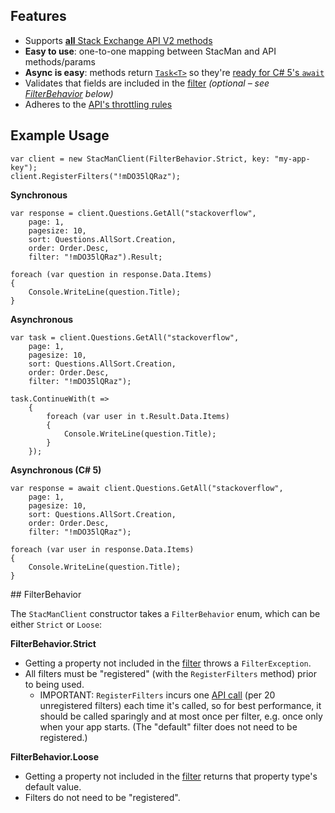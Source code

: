 ## Features

* Supports [**all** Stack Exchange API V2 methods](http://api.stackexchange.com/docs)
* **Easy to use**: one-to-one mapping between StacMan and API methods/params
* **Async is easy**: methods return [`Task<T>`](http://msdn.microsoft.com/en-us/library/dd321424.aspx) so they're [ready for C# 5's `await`](http://msdn.microsoft.com/en-us/vstudio/hh533273)
* Validates that fields are included in the [filter](http://api.stackexchange.com/docs/filters) *(optional &ndash; see [FilterBehavior](#filter-behavior) below)*
* Adheres to the [API's throttling rules](http://api.stackexchange.com/docs/throttle)

## Example Usage

    var client = new StacManClient(FilterBehavior.Strict, key: "my-app-key");
    client.RegisterFilters("!mDO35lQRaz");

**Synchronous**

    var response = client.Questions.GetAll("stackoverflow",
        page: 1,
        pagesize: 10,
        sort: Questions.AllSort.Creation,
        order: Order.Desc,
        filter: "!mDO35lQRaz").Result;

    foreach (var question in response.Data.Items)
    {
        Console.WriteLine(question.Title);
    }

**Asynchronous**

    var task = client.Questions.GetAll("stackoverflow",
        page: 1,
        pagesize: 10,
        sort: Questions.AllSort.Creation,
        order: Order.Desc,
        filter: "!mDO35lQRaz");

    task.ContinueWith(t =>
        {
            foreach (var user in t.Result.Data.Items)
            {
                Console.WriteLine(question.Title);
            }
        });

**Asynchronous (C# 5)**

    var response = await client.Questions.GetAll("stackoverflow",
        page: 1,
        pagesize: 10,
        sort: Questions.AllSort.Creation,
        order: Order.Desc,
        filter: "!mDO35lQRaz");

    foreach (var user in response.Data.Items)
    {
        Console.WriteLine(question.Title);
    }

<a name="filter-behavior" />
## FilterBehavior

The `StacManClient` constructor takes a `FilterBehavior` enum, which can be either `Strict` or `Loose`:

**FilterBehavior.Strict**
* Getting a property not included in the [filter](http://api.stackexchange.com/docs/filters) throws a `FilterException`.
* All filters must be "registered" (with the `RegisterFilters` method) prior to being used.
  * IMPORTANT: `RegisterFilters` incurs one [API call](http://api.stackexchange.com/docs/read-filter) (per 20 unregistered filters) each time it's called, so for best performance, it should be called sparingly and at most once per filter, e.g. once only when your app starts. (The "default" filter does not need to be registered.)

**FilterBehavior.Loose**
* Getting a property not included in the [filter](http://api.stackexchange.com/docs/filters) returns that property type's default value.
* Filters do not need to be "registered".